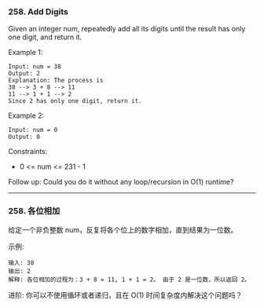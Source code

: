 ### 258. Add Digits
Given an integer num, repeatedly add all its digits until the result has only one digit, and return it.



Example 1:

	Input: num = 38
	Output: 2
	Explanation: The process is
	38 --> 3 + 8 --> 11
	11 --> 1 + 1 --> 2
	Since 2 has only one digit, return it.

Example 2:

	Input: num = 0
	Output: 0



Constraints:

* 0 <= num <= 231 - 1



Follow up: Could you do it without any loop/recursion in O(1) runtime?

----

### 258. 各位相加
给定一个非负整数 num，反复将各个位上的数字相加，直到结果为一位数。

示例:

	输入: 38
	输出: 2
	解释: 各位相加的过程为：3 + 8 = 11, 1 + 1 = 2。 由于 2 是一位数，所以返回 2。

进阶:
你可以不使用循环或者递归，且在 O(1) 时间复杂度内解决这个问题吗？

